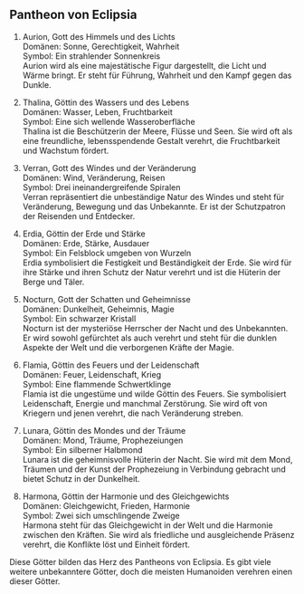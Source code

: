 ## Pantheon von Eclipsia

1. Aurion, Gott des Himmels und des Lichts  
  Domänen: Sonne, Gerechtigkeit, Wahrheit  
  Symbol: Ein strahlender Sonnenkreis  
  Aurion wird als eine majestätische Figur dargestellt, die Licht und Wärme bringt. Er steht für Führung, Wahrheit und den Kampf gegen das Dunkle.

2. Thalina, Göttin des Wassers und des Lebens  
  Domänen: Wasser, Leben, Fruchtbarkeit  
  Symbol: Eine sich wellende Wasseroberfläche  
  Thalina ist die Beschützerin der Meere, Flüsse und Seen. Sie wird oft als eine freundliche, lebensspendende Gestalt verehrt, die Fruchtbarkeit und Wachstum fördert.

3. Verran, Gott des Windes und der Veränderung  
  Domänen: Wind, Veränderung, Reisen  
  Symbol: Drei ineinandergreifende Spiralen  
  Verran repräsentiert die unbeständige Natur des Windes und steht für Veränderung, Bewegung und das Unbekannte. Er ist der Schutzpatron der Reisenden und Entdecker.

4. Erdia, Göttin der Erde und Stärke  
  Domänen: Erde, Stärke, Ausdauer  
  Symbol: Ein Felsblock umgeben von Wurzeln  
  Erdia symbolisiert die Festigkeit und Beständigkeit der Erde. Sie wird für ihre Stärke und ihren Schutz der Natur verehrt und ist die Hüterin der Berge und Täler.

5. Nocturn, Gott der Schatten und Geheimnisse  
  Domänen: Dunkelheit, Geheimnis, Magie  
  Symbol: Ein schwarzer Kristall  
  Nocturn ist der mysteriöse Herrscher der Nacht und des Unbekannten. Er wird sowohl gefürchtet als auch verehrt und steht für die dunklen Aspekte der Welt und die verborgenen Kräfte der Magie.

6. Flamia, Göttin des Feuers und der Leidenschaft  
  Domänen: Feuer, Leidenschaft, Krieg  
  Symbol: Eine flammende Schwertklinge  
  Flamia ist die ungestüme und wilde Göttin des Feuers. Sie symbolisiert Leidenschaft, Energie und manchmal Zerstörung. Sie wird oft von Kriegern und jenen verehrt, die nach Veränderung streben.

7. Lunara, Göttin des Mondes und der Träume  
  Domänen: Mond, Träume, Prophezeiungen  
  Symbol: Ein silberner Halbmond  
  Lunara ist die geheimnisvolle Hüterin der Nacht. Sie wird mit dem Mond, Träumen und der Kunst der Prophezeiung in Verbindung gebracht und bietet Schutz in der Dunkelheit.

8. Harmona, Göttin der Harmonie und des Gleichgewichts  
  Domänen: Gleichgewicht, Frieden, Harmonie  
  Symbol: Zwei sich umschlingende Zweige  
  Harmona steht für das Gleichgewicht in der Welt und die Harmonie zwischen den Kräften. Sie wird als friedliche und ausgleichende Präsenz verehrt, die Konflikte löst und Einheit fördert.

Diese Götter bilden das Herz des Pantheons von Eclipsia. Es gibt viele weitere unbekanntere Götter, doch die meisten Humanoiden verehren einen dieser Götter.